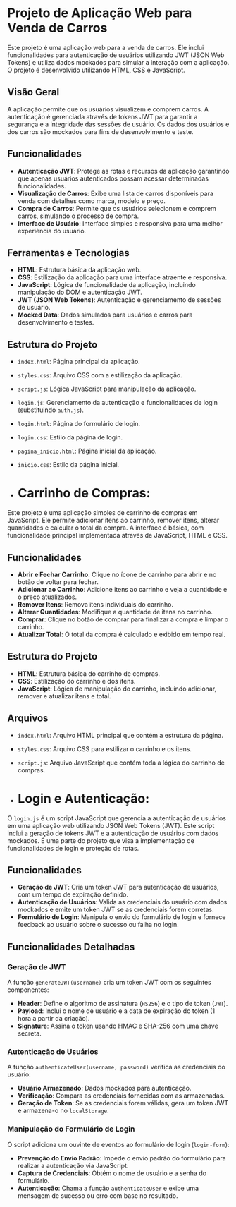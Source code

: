
# Projeto de Aplicação Web para Venda de Carros

Este projeto é uma aplicação web para a venda de carros. Ele inclui funcionalidades para autenticação de usuários utilizando JWT (JSON Web Tokens) e utiliza dados mockados para simular a interação com a aplicação. O projeto é desenvolvido utilizando HTML, CSS e JavaScript.

## Visão Geral

A aplicação permite que os usuários visualizem e comprem carros. A autenticação é gerenciada através de tokens JWT para garantir a segurança e a integridade das sessões de usuário. Os dados dos usuários e dos carros são mockados para fins de desenvolvimento e teste.

## Funcionalidades

- **Autenticação JWT**: Protege as rotas e recursos da aplicação garantindo que apenas usuários autenticados possam acessar determinadas funcionalidades.
- **Visualização de Carros**: Exibe uma lista de carros disponíveis para venda com detalhes como marca, modelo e preço.
- **Compra de Carros**: Permite que os usuários selecionem e comprem carros, simulando o processo de compra.
- **Interface de Usuário**: Interface simples e responsiva para uma melhor experiência do usuário.

## Ferramentas e Tecnologias

- **HTML**: Estrutura básica da aplicação web.
- **CSS**: Estilização da aplicação para uma interface atraente e responsiva.
- **JavaScript**: Lógica de funcionalidade da aplicação, incluindo manipulação do DOM e autenticação JWT.
- **JWT (JSON Web Tokens)**: Autenticação e gerenciamento de sessões de usuário.
- **Mocked Data**: Dados simulados para usuários e carros para desenvolvimento e testes.

## Estrutura do Projeto

- `index.html`: Página principal da aplicação.
- `styles.css`: Arquivo CSS com a estilização da aplicação.
- `script.js`: Lógica JavaScript para manipulação da aplicação.
- `login.js`: Gerenciamento da autenticação e funcionalidades de login (substituindo `auth.js`).
- `login.html`: Página do formulário de login.
- `login.css`: Estilo da página de login.
- `pagina_inicio.html`: Página inicial da aplicação.
- `inicio.css`: Estilo da página inicial.

- # Carrinho de Compras:
Este projeto é uma aplicação simples de carrinho de compras em JavaScript. Ele permite adicionar itens ao carrinho, remover itens, alterar quantidades e calcular o total da compra. A interface é básica, com funcionalidade principal implementada através de JavaScript, HTML e CSS.

## Funcionalidades

- **Abrir e Fechar Carrinho**: Clique no ícone de carrinho para abrir e no botão de voltar para fechar.
- **Adicionar ao Carrinho**: Adicione itens ao carrinho e veja a quantidade e o preço atualizados.
- **Remover Itens**: Remova itens individuais do carrinho.
- **Alterar Quantidades**: Modifique a quantidade de itens no carrinho.
- **Comprar**: Clique no botão de comprar para finalizar a compra e limpar o carrinho.
- **Atualizar Total**: O total da compra é calculado e exibido em tempo real.

## Estrutura do Projeto

- **HTML**: Estrutura básica do carrinho de compras.
- **CSS**: Estilização do carrinho e dos itens.
- **JavaScript**: Lógica de manipulação do carrinho, incluindo adicionar, remover e atualizar itens e total.

## Arquivos

- `index.html`: Arquivo HTML principal que contém a estrutura da página.
- `styles.css`: Arquivo CSS para estilizar o carrinho e os itens.
- `script.js`: Arquivo JavaScript que contém toda a lógica do carrinho de compras.

- # Login e Autenticação:
O `login.js` é um script JavaScript que gerencia a autenticação de usuários em uma aplicação web utilizando JSON Web Tokens (JWT). Este script inclui a geração de tokens JWT e a autenticação de usuários com dados mockados. É uma parte do projeto que visa a implementação de funcionalidades de login e proteção de rotas.

## Funcionalidades

- **Geração de JWT**: Cria um token JWT para autenticação de usuários, com um tempo de expiração definido.
- **Autenticação de Usuários**: Valida as credenciais do usuário com dados mockados e emite um token JWT se as credenciais forem corretas.
- **Formulário de Login**: Manipula o envio do formulário de login e fornece feedback ao usuário sobre o sucesso ou falha no login.

## Funcionalidades Detalhadas

### Geração de JWT

A função `generateJWT(username)` cria um token JWT com os seguintes componentes:
- **Header**: Define o algoritmo de assinatura (`HS256`) e o tipo de token (`JWT`).
- **Payload**: Inclui o nome de usuário e a data de expiração do token (1 hora a partir da criação).
- **Signature**: Assina o token usando HMAC e SHA-256 com uma chave secreta.

### Autenticação de Usuários

A função `authenticateUser(username, password)` verifica as credenciais do usuário:
- **Usuário Armazenado**: Dados mockados para autenticação.
- **Verificação**: Compara as credenciais fornecidas com as armazenadas.
- **Geração de Token**: Se as credenciais forem válidas, gera um token JWT e armazena-o no `localStorage`.

### Manipulação do Formulário de Login

O script adiciona um ouvinte de eventos ao formulário de login (`login-form`):
- **Prevenção do Envio Padrão**: Impede o envio padrão do formulário para realizar a autenticação via JavaScript.
- **Captura de Credenciais**: Obtém o nome de usuário e a senha do formulário.
- **Autenticação**: Chama a função `authenticateUser` e exibe uma mensagem de sucesso ou erro com base no resultado.

